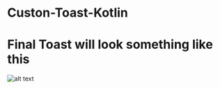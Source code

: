 # Custon-Toast-Kotlin

# Final Toast will look something like this

![alt text](/attachment/custom_toast.png)
